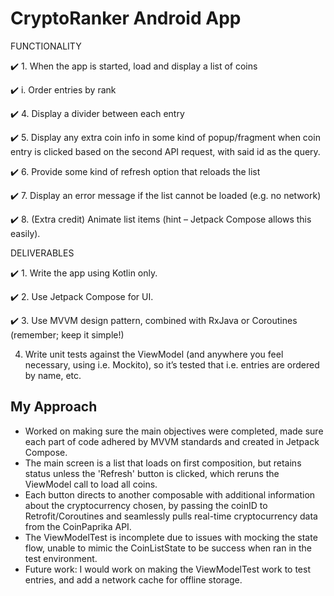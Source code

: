 # CryptoRanker Android App

FUNCTIONALITY

:heavy_check_mark: 1. When	the	app	is	started,	load	and	display	a	list	of	coins
   
   :heavy_check_mark: i. Order	entries	by	rank


:heavy_check_mark: 4. Display	a	divider	between	each	entry

:heavy_check_mark: 5. Display	any	extra	coin	info in	some	kind	of	popup/fragment	when coin entry	is	clicked	based	on	the	second	API	request,	with	said	id as	the	query.

:heavy_check_mark: 6. Provide	some	kind	of	refresh	option	that	reloads	the	list

:heavy_check_mark: 7. Display	an	error	message	if	the	list	cannot	be	loaded	(e.g.	no	network)

:heavy_check_mark: 8. (Extra	credit)	Animate	list	items	(hint	–	Jetpack	Compose	allows	this	easily).

DELIVERABLES

:heavy_check_mark: 1. Write	the	app	using	Kotlin	only.

:heavy_check_mark: 2. Use	Jetpack	Compose	for	UI.

:heavy_check_mark: 3. Use	MVVM	design	pattern,	combined	with	RxJava	or	Coroutines	(remember;	keep	it simple!)

4. Write	unit	tests	against	the	ViewModel	(and	anywhere	you	feel	necessary,	using	i.e.
   Mockito),	so	it’s	tested	that	i.e.	entries	are	ordered	by	name,	etc.

## My Approach
- Worked on making sure the main objectives were completed, made sure each part of code adhered by MVVM standards and created in Jetpack Compose.
- The main screen is a list that loads on first composition, but retains status unless the 'Refresh' button is clicked, which reruns the ViewModel call to load all coins.
- Each button directs to another composable with additional information about the cryptocurrency chosen, by passing the coinID to Retrofit/Coroutines and seamlessly pulls real-time cryptocurrency data from the CoinPaprika API.
- The ViewModelTest is incomplete due to issues with mocking the state flow, unable to mimic the CoinListState to be success when ran in the test environment.
- Future work: I would work on making the ViewModelTest work to test entries, and add a network cache for offline storage.
